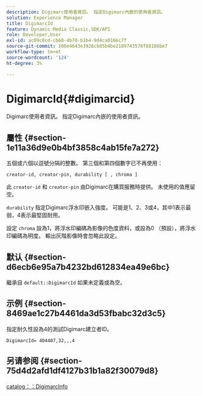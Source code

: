 ```yaml
---
description: Digimarc使用者資訊。 指定Digimarc內嵌的使用者資訊。
solution: Experience Manager
title: DigimarcId
feature: Dynamic Media Classic,SDK/API
role: Developer,User
exl-id: ac09c8cd-cb68-4b70-b1b4-9d4ca0166c7f
source-git-commit: 206e4643e3926cb85b4be2189743578f88180be7
workflow-type: tm+mt
source-wordcount: '124'
ht-degree: 3%

---
```


# DigimarcId{#digimarcid}

Digimarc使用者資訊。 指定Digimarc內嵌的使用者資訊。

## 屬性 {#section-1e11a36d9e0b4bf3858c4ab15fe7a272}

五個或六個以逗號分隔的整數。 第三個和第四個數字已不再使用：

`creator-id, creator-pin, durability [ , chroma ]`

此 `creator-id` 和 `creator-pin` 由Digimarc在購買服務時提供。 未使用的值應留空。

`durability` 指定Digimarc浮水印嵌入強度。 可能是1、2、3或4，其中1表示最弱，4表示最堅固耐用。

設定 `chroma` 設為1，將浮水印編碼為影像的色度資料，或設為0 （預設），將浮水印編碼為明度。 輸出灰階影像時會忽略此設定。

## 默认 {#section-d6ecb6e95a7b4232bd612834ea49e6bc}

繼承自 `default::DigimarcId` 如果未定義或為空。

## 示例 {#section-8469ae1c27b4461da3d53fbabc32d3c5}

指定耐久性設為4的測試Digimarc建立者ID。

`DigimarcId= 404407,32,,,4`

## 另请参阅 {#section-75d4d2afd1df4127b31b1a82f30079d8}

[catalog：：DigimarcInfo](../../../../../is-api/image-catalog/image-serving-api-ref/c-image-catalog-reference/c-image-svg-data-reference/c-image-data-reference/r-digimarcinfo-cat.md#reference-4925764ed683466bb7af4b807c86f8ba)
